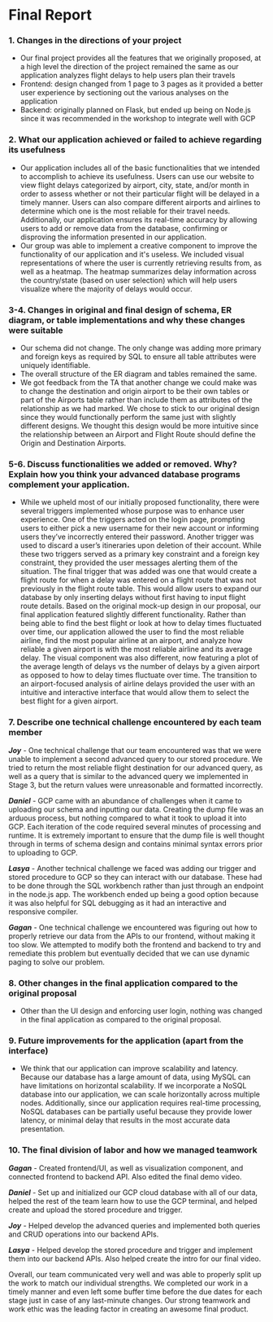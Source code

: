 # Final Report
### 1. Changes in the directions of your project

- Our final project provides all the features that we originally proposed, at a high level the direction of the project remained the same as our application analyzes flight delays to help users plan their travels 
- Frontend: design changed from 1 page to 3 pages as it provided a better user experience by sectioning out the various analyses on the application
- Backend: originally planned on Flask, but ended up being on Node.js since it was recommended in the workshop to integrate well with GCP

### 2. What our application achieved or failed to achieve regarding its usefulness

- Our application includes all of the basic functionalities that we intended to accomplish to achieve its usefulness. Users can use our website to view flight delays categorized by airport, city, state, and/or month in order to assess whether or not their particular flight will be delayed in a timely manner. Users can also compare different airports and airlines to determine which one is the most reliable for their travel needs. Additionally, our application ensures its real-time accuracy by allowing users to add or remove data from the database, confirming or disproving the information presented in our application.
- Our group was able to implement a creative component to improve the functionality of our application and it's useless. We included visual representations of where the user is currently retrieving results from, as well as a heatmap. The heatmap summarizes delay information across the country/state (based on user selection) which will help users visualize where the majority of delays would occur.

### 3-4. Changes in original and final design of schema, ER diagram, or table implementations and why these changes were suitable

- Our schema did not change. The only change was adding more primary and foreign keys as required by SQL to ensure all table attributes were uniquely identifiable. 
- The overall structure of the ER diagram and tables remained the same. 
- We got feedback from the TA that another change we could make was to change the destination and origin airport to be their own tables or part of the Airports table rather than include them as attributes of the relationship as we had marked. We chose to stick to our original design since they would functionally perform the same just with slightly different designs. We thought this design would be more intuitive since the relationship between an Airport and Flight Route should define the Origin and Destination Airports. 

### 5-6. Discuss functionalities we added or removed. Why? Explain how you think your advanced database programs complement your application.

- While we upheld most of our initially proposed functionality, there were several triggers implemented whose purpose was to enhance user experience. One of the triggers acted on the login page, prompting users to either pick a new username for their new account or informing users they’ve incorrectly entered their password. Another trigger was used to discard a user’s itineraries upon deletion of their account. While these two triggers served as a primary key constraint and a foreign key constraint, they provided the user messages alerting them of the situation. The final trigger that was added was one that would create a flight route for when a delay was entered on a flight route that was not previously in the flight route table. This would allow users to expand our database by only inserting delays without first having to input flight route details. Based on the original mock-up design in our proposal, our final application featured slightly different functionality. Rather than being able to find the best flight or look at how to delay times fluctuated over time, our application allowed the user to find the most reliable airline, find the most popular airline at an airport, and analyze how reliable a given airport is with the most reliable airline and its average delay. The visual component was also different, now featuring a plot of the average length of delays vs the number of delays by a given airport as opposed to how to delay times fluctuate over time. The transition to an airport-focused analysis of airline delays provided the user with an intuitive and interactive interface that would allow them to select the best flight for a given airport.

### 7. Describe one technical challenge encountered by each team member

***Joy*** - One technical challenge that our team encountered was that we were unable to implement a second advanced query to our stored procedure. We tried to return the most reliable flight destination for our advanced query, as well as a query that is similar to the advanced query we implemented in Stage 3, but the return values were unreasonable and formatted incorrectly. 

***Daniel*** - GCP came with an abundance of challenges when it came to uploading our schema and inputting our data. Creating the dump file was an arduous process, but nothing compared to what it took to upload it into GCP. Each iteration of the code required several minutes of processing and runtime. It is extremely important to ensure that the dump file is well thought through in terms of schema design and contains minimal syntax errors prior to uploading to GCP.

***Lasya*** - Another technical challenge we faced was adding our trigger and stored procedure to GCP so they can interact with our database. These had to be done through the SQL workbench rather than just through an endpoint in the node.js app. The workbench ended up being a good option because it was also helpful for SQL debugging as it had an interactive and responsive compiler. 

***Gagan*** - One technical challenge we encountered was figuring out how to properly retrieve our data from the APIs to our frontend, without making it too slow. We attempted to modify both the frontend and backend to try and remediate this problem but eventually decided that we can use dynamic paging to solve our problem.

### 8. Other changes in the final application compared to the original proposal

- Other than the UI design and enforcing user login, nothing was changed in the final application as compared to the original proposal.

### 9. Future improvements for the application (apart from the interface) 

- We think that our application can improve scalability and latency. Because our database has a large amount of data, using MySQL can have limitations on horizontal scalability. If we incorporate a NoSQL database into our application, we can scale horizontally across multiple nodes. Additionally, since our application requires real-time processing, NoSQL databases can be partially useful because they provide lower latency, or minimal delay that results in the most accurate data presentation.  

### 10. The final division of labor and how we managed teamwork
 
***Gagan*** - Created frontend/UI, as well as visualization component, and connected frontend to backend API. Also edited the final demo video.

***Daniel*** - Set up and initialized our GCP cloud database with all of our data, helped the rest of the team learn how to use the GCP terminal, and helped create and upload the stored procedure and trigger.

***Joy*** - Helped develop the advanced queries and implemented both queries and CRUD operations into our backend APIs.

***Lasya*** - Helped develop the stored procedure and trigger and implement them into our backend APIs. Also helped create the intro for our final video.

Overall, our team communicated very well and was able to properly split up the work to match our individual strengths. We completed our work in a timely manner and even left some buffer time before the due dates for each stage just in case of any last-minute changes. Our strong teamwork and work ethic was the leading factor in creating an awesome final product.
